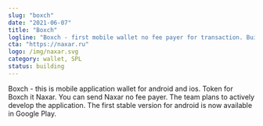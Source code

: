 ```yaml
---
slug: "boxch"
date: "2021-06-07"
title: "Boxch"
logline: "Boxch - first mobile wallet no fee payer for transaction. Built on Solana."
cta: "https://naxar.ru"
logo: /img/naxar.svg
category: wallet, SPL
status: building
---
```


Boxch - this is mobile application wallet for android and ios. Token for Boxch it Naxar. You can send Naxar no fee payer.
The team plans to actively develop the application. The first stable version for android is now available in Google Play.

